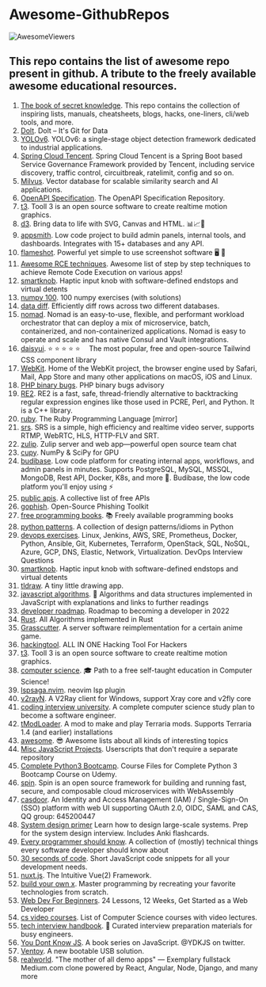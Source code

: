 # Awesome-GithubRepos
![AwesomeViewers](https://visitor-badge.glitch.me/badge?page_id=sunilrai486.AwesomeGithubRepos&left_color=green&right_color=red)

## This repo contains the list of awesome repo present in github. A tribute to the freely available awesome educational resources.

1. [The book of secret knowledge](https://github.com/trimstray/the-book-of-secret-knowledge). This repo contains the collection of inspiring lists, manuals, cheatsheets, blogs, hacks, one-liners, cli/web tools, and more.
2. [Dolt](https://github.com/dolthub/dolt). Dolt – It's Git for Data
3. [YOLOv6](https://github.com/meituan/YOLOv6). YOLOv6: a single-stage object detection framework dedicated to industrial applications.
4. [Spring Cloud Tencent](https://github.com/Tencent/spring-cloud-tencent). Spring Cloud Tencent is a Spring Boot based Service Governance Framework provided by Tencent, including service discovery, traffic control, circuitbreak, ratelimit, config and so on.
5. [Milvus](https://github.com/milvus-io/milvus). Vector database for scalable similarity search and AI applications.
6. [OpenAPI Specification](https://github.com/OAI/OpenAPI-Specification). The OpenAPI Specification Repository.
7. [t3](https://github.com/still-scene/t3). Tooll 3 is an open source software to create realtime motion graphics.
8. [d3](https://github.com/d3/d3). Bring data to life with SVG, Canvas and HTML. 📊📈🎉
9. [appsmith](https://github.com/appsmithorg/appsmith). Low code project to build admin panels, internal tools, and dashboards. Integrates with 15+ databases and any API.
10. [flameshot](https://github.com/flameshot-org/flameshot). Powerful yet simple to use screenshot software 🖥️ 📸
11. [Awesome RCE techniques](https://github.com/p0dalirius/Awesome-RCE-techniques). Awesome list of step by step techniques to achieve Remote Code Execution on various apps!
12. [smartknob](https://github.com/scottbez1/smartknob). Haptic input knob with software-defined endstops and virtual detents
13. [numpy 100](https://github.com/rougier/numpy-100). 100 numpy exercises (with solutions)
14. [data diff](https://github.com/datafold/data-diff). Efficiently diff rows across two different databases.
15. [nomad](https://github.com/hashicorp/nomad). Nomad is an easy-to-use, flexible, and performant workload orchestrator that can deploy a mix of microservice, batch, containerized, and non-containerized applications. Nomad is easy to operate and scale and has native Consul and Vault integrations.
16. [daisyui](https://github.com/saadeghi/daisyui). ⭐️ ⭐️ ⭐️ ⭐️ ⭐️  The most popular, free and open-source Tailwind CSS component library
17. [WebKit](https://github.com/WebKit/WebKit). Home of the WebKit project, the browser engine used by Safari, Mail, App Store and many other applications on macOS, iOS and Linux.
18. [PHP binary bugs](https://github.com/CFandR-github/PHP-binary-bugs). PHP binary bugs advisory
19. [RE2](https://github.com/google/re2). RE2 is a fast, safe, thread-friendly alternative to backtracking regular expression engines like those used in PCRE, Perl, and Python. It is a C++ library.
20. [ruby](https://github.com/ruby/ruby). The Ruby Programming Language [mirror]
21. [srs](https://github.com/ossrs/srs). SRS is a simple, high efficiency and realtime video server, supports RTMP, WebRTC, HLS, HTTP-FLV and SRT.
22. [zulip](https://github.com/zulip/zulip). Zulip server and web app—powerful open source team chat
23. [cupy](https://github.com/cupy/cupy). NumPy & SciPy for GPU
24. [budibase](https://github.com/Budibase/budibase). Low code platform for creating internal apps, workflows, and admin panels in minutes. Supports PostgreSQL, MySQL, MSSQL, MongoDB, Rest API, Docker, K8s, and more 🚀. Budibase, the low code platform you'll enjoy using ⚡
25. [public apis](https://github.com/public-apis/public-apis). A collective list of free APIs
26. [gophish](https://github.com/gophish/gophish). Open-Source Phishing Toolkit
27. [free programming books](https://github.com/EbookFoundation/free-programming-books). 📚 Freely available programming books
28. [python patterns](https://github.com/faif/python-patterns). A collection of design patterns/idioms in Python
29. [devops exercises](https://github.com/bregman-arie/devops-exercises). Linux, Jenkins, AWS, SRE, Prometheus, Docker, Python, Ansible, Git, Kubernetes, Terraform, OpenStack, SQL, NoSQL, Azure, GCP, DNS, Elastic, Network, Virtualization. DevOps Interview Questions
30. [smartknob](https://github.com/scottbez1/smartknob). Haptic input knob with software-defined endstops and virtual detents
31. [tldraw](https://github.com/tldraw/tldraw). A tiny little drawing app.
32. [javascript algorithms](https://github.com/trekhleb/javascript-algorithms). 📝 Algorithms and data structures implemented in JavaScript with explanations and links to further readings
33. [developer roadmap](https://github.com/kamranahmedse/developer-roadmap). Roadmap to becoming a developer in 2022
34. [Rust](https://github.com/TheAlgorithms/Rust). All Algorithms implemented in Rust
35. [Grasscutter](https://github.com/Grasscutters/Grasscutter). A server software reimplementation for a certain anime game.
36. [hackingtool](https://github.com/Z4nzu/hackingtool). ALL IN ONE Hacking Tool For Hackers
37. [t3](https://github.com/still-scene/t3). Tooll 3 is an open source software to create realtime motion graphics.
38. [computer science](https://github.com/ossu/computer-science). 🎓 Path to a free self-taught education in Computer Science!
39. [lspsaga.nvim](https://github.com/glepnir/lspsaga.nvim). neovim lsp plugin
40. [v2rayN](https://github.com/2dust/v2rayN). A V2Ray client for Windows, support Xray core and v2fly core
41. [coding interview university](https://github.com/jwasham/coding-interview-university). A complete computer science study plan to become a software engineer.
42. [tModLoader](https://github.com/tModLoader/tModLoader). A mod to make and play Terraria mods. Supports Terraria 1.4 (and earlier) installations
43. [awesome](https://github.com/sindresorhus/awesome). 😎 Awesome lists about all kinds of interesting topics
44. [Misc JavaScript Projects](https://github.com/Revadike/Misc-JavaScript-Projects). Userscripts that don't require a separate repository
45. [Complete Python3 Bootcamp](https://github.com/Pierian-Data/Complete-Python-3-Bootcamp). Course Files for Complete Python 3 Bootcamp Course on Udemy.
46. [spin](https://github.com/fermyon/spin). Spin is an open source framework for building and running fast, secure, and composable cloud microservices with WebAssembly
47. [casdoor](https://github.com/casdoor/casdoor). An Identity and Access Management (IAM) / Single-Sign-On (SSO) platform with web UI supporting OAuth 2.0, OIDC, SAML and CAS, QQ group: 645200447
48. [System design primer](https://github.com/donnemartin/system-design-primer) Learn how to design large-scale systems. Prep for the system design interview. Includes Anki flashcards.
49. [Every programmer should know](https://github.com/mtdvio/every-programmer-should-know). A collection of (mostly) technical things every software developer should know about
50. [30 seconds of code](https://github.com/30-seconds/30-seconds-of-code). Short JavaScript code snippets for all your development needs.
51. [nuxt.js](https://github.com/nuxt/nuxt.js). The Intuitive Vue(2) Framework.
52. [build your own x](https://github.com/codecrafters-io/build-your-own-x). Master programming by recreating your favorite technologies from scratch.
53. [Web Dev For Beginners](https://github.com/microsoft/Web-Dev-For-Beginners). 24 Lessons, 12 Weeks, Get Started as a Web Developer
54. [cs video courses](https://github.com/Developer-Y/cs-video-courses). List of Computer Science courses with video lectures.
55. [tech interview handbook](https://github.com/yangshun/tech-interview-handbook). 💯 Curated interview preparation materials for busy engineers.
56. [You Dont Know JS](https://github.com/getify/You-Dont-Know-JS). A book series on JavaScript. @YDKJS on twitter.
57. [Ventoy](https://github.com/ventoy/Ventoy). A new bootable USB solution.
58. [realworld](https://github.com/gothinkster/realworld). "The mother of all demo apps" — Exemplary fullstack Medium.com clone powered by React, Angular, Node, Django, and many more
